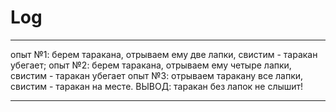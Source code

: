 # Log

---

опыт №1: берем таракана,  отрываем ему две лапки, свистим - таракан убегает;
опыт №2: берем  таракана, отрываем ему четыре лапки, свистим - таракан убегает
опыт №3: отрываем таракану все лапки, свистим - таракан на месте. 
ВЫВОД:  таракан без лапок не слышит!

---